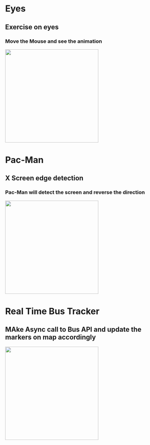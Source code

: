 # Eyes
## Exercise on eyes
### Move the Mouse and see the animation
<img src= "https://github.com/mitstack/MITModule/blob/main/Eye-Ball-Movement/oneeye.png" width='300'/>

# Pac-Man
## X Screen edge detection 
### Pac-Man will detect the screen and reverse the direction 
<img src ="https://github.com/mitstack/MITModule/blob/main/PacMan/pac-man.PNG" width = '300'/>


# Real Time Bus Tracker
## MAke Async call to Bus API and update the markers on map accordingly
<img src= "https://github.com/mitstack/MITModule/blob/main/Real-Time-Bus-Tracker/real_time_bus_tracker.PNG" width='300'/>

